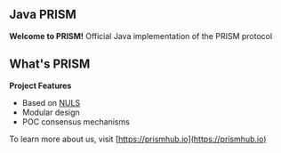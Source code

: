 ## Java PRISM
**Welcome to PRISM!** Official Java implementation of the PRISM protocol 

## What's PRISM


**Project Features**

- Based on [NULS](https://nuls.io)
- Modular design
- POC consensus mechanisms

To learn more about us, visit [https://prismhub.io](https://prismhub.io)


